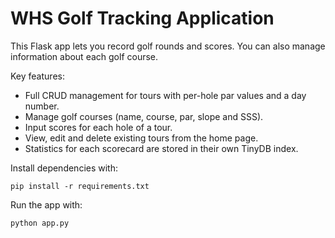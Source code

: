 # WHS Golf Tracking Application

This Flask app lets you record golf rounds and scores.
You can also manage information about each golf course.

Key features:
- Full CRUD management for tours with per-hole par values and a day number.
- Manage golf courses (name, course, par, slope and SSS).
- Input scores for each hole of a tour.
- View, edit and delete existing tours from the home page.
- Statistics for each scorecard are stored in their own TinyDB index.

Install dependencies with:
```
pip install -r requirements.txt
```

Run the app with:
```
python app.py
```
